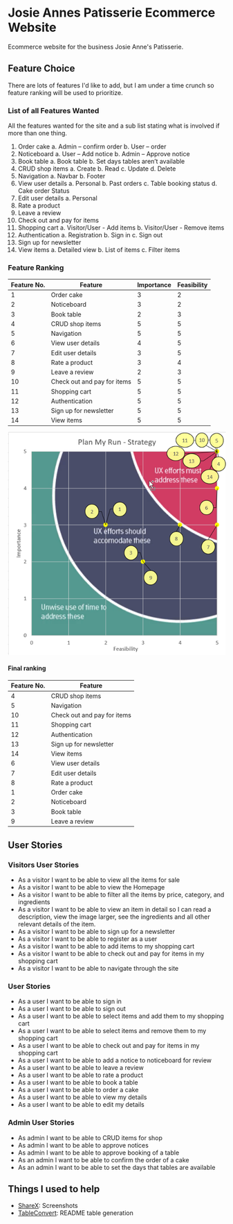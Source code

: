 # Josie Annes Patisserie Ecommerce Website
Ecommerce website for the business Josie Anne's Patisserie.

## Feature Choice

There are lots of features I'd like to add, but I am under a time crunch so feature ranking will be used to prioritize.

### List of all Features Wanted

All the features wanted for the site and a sub list stating what is involved if more than one thing.

1. Order cake
    a. Admin – confirm order
    b. User – order
2. Noticeboard
    a. User – Add notice
    b. Admin – Approve notice
3. Book table
    a. Book table
    b. Set days tables aren’t available
4. CRUD shop items
    a. Create
    b. Read
    c. Update
    d. Delete
5. Navigation
    a. Navbar
    b. Footer
6. View user details
    a. Personal
    b. Past orders
    c. Table booking status
    d. Cake order Status
7. Edit user details
    a. Personal
8. Rate a product
9. Leave a review
10. Check out and pay for items
11. Shopping cart
    a. Visitor/User - Add items
    b. Visitor/User - Remove items
12. Authentication
    a. Registration
    b. Sign in
    c. Sign out
13. Sign up for newsletter
14. View items
    a. Detailed view
    b. List of items
    c. Filter items

### Feature Ranking

| Feature No. | Feature                     | Importance | Feasibility  |
|-------------|-----------------------------|------------|--------------|
| 1           | Order cake                  | 3          | 2            |
| 2           | Noticeboard                 | 3          | 2            |
| 3           | Book table                  | 2          | 3            |
| 4           | CRUD shop items             | 5          | 5            |
| 5           | Navigation                  | 5          | 5            |
| 6           | View user details           | 4          | 5            |
| 7           | Edit user details           | 3          | 5            |
| 8           | Rate a product              | 3          | 4            |
| 9           | Leave a review              | 2          | 3            |
| 10          | Check out and pay for items | 5          | 5            |
| 11          | Shopping cart               | 5          | 5            |
| 12          | Authentication              | 5          | 5            |
| 13          | Sign up for newsletter      | 5          | 5            |
| 14          | View items                  | 5          | 5            |


![Image highlighting feature rankings](media/readme-images/feature-rankings.png)

#### Final ranking
| Feature No. | Feature                      |
|-------------|------------------------------|
| 4           | CRUD shop items              |
| 5           | Navigation                   |
| 10          | Check out and pay for items  |
| 11          | Shopping cart                |
| 12          | Authentication               |
| 13          | Sign up for newsletter       |
| 14          | View items                   |
| 6           | View user details            |
| 7           | Edit user details            |
| 8           | Rate a product               |
| 1           | Order cake                   |
| 2           | Noticeboard                  |
| 3           | Book table                   |
| 9           | Leave a review               |


## User Stories

### Visitors User Stories
- As a visitor I want to be able to view all the items for sale 
- As a visitor I want to be able to view the Homepage
- As a visitor I want to be able to filter all the items by price, category, and ingredients
- As a visitor I want to be able to view an item in detail so I can read a description, view the image larger, see the ingredients and all other relevant details of the item.
- As a visitor I want to be able to sign up for a newsletter
- As a visitor I want to be able to register as a user 
- As a visitor I want to be able to add items to my shopping cart
- As a visitor I want to be able to check out and pay for items in my shopping cart
- As a visitor I want to be able to navigate through the site

### User Stories
- As a user I want to be able to sign in 
- As a user I want to be able to sign out
- As a user I want to be able to select items and add them to my shopping cart
- As a user I want to be able to select items and remove them to my shopping cart
- As a user I want to be able to check out and pay for items in my shopping cart
- As a user I want to be able to add a notice to noticeboard for review
- As a user I want to be able to leave a review
- As a user I want to be able to rate a product
- As a user I want to be able to book a table
- As a user I want to be able to order a cake
- As a user I want to be able to view my details
- As a user I want to be able to edit my details

### Admin User Stories
- As admin I want to be able to CRUD items for shop
- As admin I want to be able to approve notices
- As admin I want to be able to approve booking of a table
- As an admin I want to be able to confirm the order of a cake
- As an admin I want to be able to set the days that tables are available

## Things I used to help

- [ShareX](https://getsharex.com/): Screenshots
- [TableConvert](https://tableconvert.com/markdown-generator): README table generation
